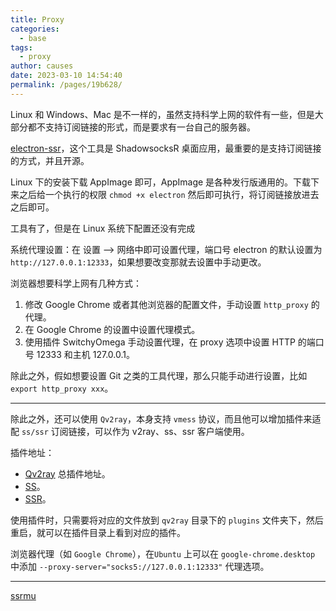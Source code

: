 ```yaml
---
title: Proxy
categories: 
  - base
tags: 
  - proxy
author: causes
date: 2023-03-10 14:54:40
permalink: /pages/19b628/
---
```


Linux 和 Windows、Mac 是不一样的，虽然支持科学上网的软件有一些，但是大部分都不支持订阅链接的形式，而是要求有一台自己的服务器。

[electron-ssr](https://github.com/qingshuisiyuan/electron-ssr-backup/releases)，这个工具是 ShadowsocksR 桌面应用，最重要的是支持订阅链接的方式，并且开源。

Linux 下的安装下载 AppImage 即可，AppImage 是各种发行版通用的。下载下来之后给一个执行的权限 `chmod +x electron` 然后即可执行，将订阅链接放进去之后即可。

工具有了，但是在 Linux 系统下配置还没有完成

系统代理设置：在 设置 --> 网络中即可设置代理，端口号 electron 的默认设置为 `http://127.0.0.1:12333`，如果想要改变那就去设置中手动更改。

浏览器想要科学上网有几种方式：

1. 修改 Google Chrome 或者其他浏览器的配置文件，手动设置 `http_proxy` 的代理。
2. 在 Google Chrome 的设置中设置代理模式。
3. 使用插件 SwitchyOmega 手动设置代理，在 proxy 选项中设置 HTTP 的端口号 12333 和主机 127.0.0.1。

除此之外，假如想要设置 Git 之类的工具代理，那么只能手动进行设置，比如 `export http_proxy xxx`。

---

除此之外，还可以使用 `Qv2ray`，本身支持 `vmess` 协议，而且他可以增加插件来适配 `ss/ssr` 订阅链接，可以作为 v2ray、ss、ssr 客户端使用。

插件地址：

- [Qv2ray](https://github.com/Qv2ray/QvPlugin-SS/releases/) 总插件地址。
- [SS](https://github.com/Qv2ray/QvPlugin-SS/releases/)。
- [SSR](https://github.com/Qv2ray/QvPlugin-SSR/releases/)。

使用插件时，只需要将对应的文件放到 `qv2ray` 目录下的 `plugins` 文件夹下，然后重启，就可以在插件目录上看到对应的插件。

浏览器代理（如 `Google Chrome`），在`Ubuntu` 上可以在 `google-chrome.desktop` 中添加 `--proxy-server="socks5://127.0.0.1:12333"` 代理选项。

---

[ssrmu](https://raw.githubusercontent.com/ToyoDAdoubi/doubi/master/ssrmu.sh)